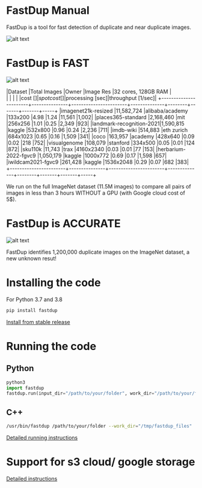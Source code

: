 
# FastDup Manual

FastDup is a tool for fast detection of duplicate and near duplicate images.

![alt text](https://github.com/visualdatabase/fastdup/blob/main/gallery/flower.png)

# FastDup is FAST

![alt text](https://github.com/visualdatabase/fastdup/blob/main/gallery/fastdup_performance.png)

|Dataset	        |Total Images	|Owner			|Image Res     |32 cores, 128GB RAM |			
|			|		|                       |              |cost [$]|spot cost [$]|processing [sec]|throughput [1/sec]|
+-----------------------+---------------+-----------------------+--------------+--------+-------+-------+-----+
|imagenet21k-resized	|11,582,724	|alibaba/academy	|133x200	|4.98	|1.24	|11,561	|1,002|
|places365-standard	|2,168,460	|mit	                |256x256	|1.01	|0.25	|2,349	|923|
|landmark-recognition-2021|1,590,815	|kaggle	                |532x800	|0.96	|0.24	|2,236	|711|
|imdb-wiki	        |514,883	|eth zurich	        |684x1023	|0.65	|0.16	|1,509	|341|
|coco			|163,957	|academy	        |428x640	|0.09	|0.02	|218	|752|
|visualgenome		|108,079	|stanford	        |334x500	|0.05	|0.01	|124	|872|
|sku110k		|11,743	        |trax	                |4160x2340	|0.03	|0.01	|77	|153|
|herbarium-2022-fgvc9	|1,050,179	|kaggle	                |1000x772	|0.69	|0.17	|1,598	|657|
|iwildcam2021-fgvc9	|261,428	|kaggle	                |1536x2048	|0.29	|0.07	|682	|383|
+-----------------------+---------------+-----------------------+--------------+--------+-------+-------+-----+

We run on the full ImageNet dataset (11.5M images) to compare all pairs of images in less than 3 hours WITHOUT a GPU (with Google cloud cost of 5$).

# FastDup is ACCURATE

![alt text](https://github.com/visualdatabase/fastdup/blob/main/gallery/fastdup_duplicates.png)

FastDup identifies 1,200,000 duplicate images on the ImageNet dataset, a new unknown resut!


# Installing the code
For Python 3.7 and 3.8
```python
pip install fastdup
```

[Install from stable release](INSTALL.md)


# Running the code

## Python
```python
python3
import fastdup
fastdup.run(input_dir="/path/to/your/folder", work_dir="/path/to/your/folder") #main running function
```
  
## C++
```bash
/usr/bin/fastdup /path/to/your/folder --work_dir="/tmp/fastdup_files"
```

[Detailed running instructions](RUN.md)



# Support for s3 cloud/ google storage
[Detailed instructions](CLOUD.md)


